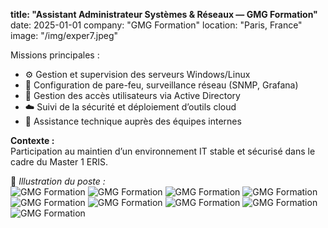 **title: "Assistant Administrateur Systèmes & Réseaux — GMG Formation"**
date: 2025-01-01
company: "GMG Formation"
location: "Paris, France"
image: "/img/exper7.jpeg"


Missions principales :
- ⚙️ Gestion et supervision des serveurs Windows/Linux
- 🧱 Configuration de pare-feu, surveillance réseau (SNMP, Grafana)
- 🔑 Gestion des accès utilisateurs via Active Directory
- ☁️ Suivi de la sécurité et déploiement d’outils cloud
- 👥 Assistance technique auprès des équipes internes

**Contexte :**  
Participation au maintien d’un environnement IT stable et sécurisé dans le cadre du Master 1 ERIS.

📸 *Illustration du poste :*  
![GMG Formation](/img/exper1.jpeg)
![GMG Formation](/img/exper2.jpeg)
![GMG Formation](/img/exper3.jpeg)
![GMG Formation](/img/exper4.jpeg)
![GMG Formation](/img/exper5.jpeg)
![GMG Formation](/img/exper6.jpeg)
![GMG Formation](/img/exper8.jpeg)
![GMG Formation](/img/exper9.jpeg)
![GMG Formation](/img/exper10.jpeg)
